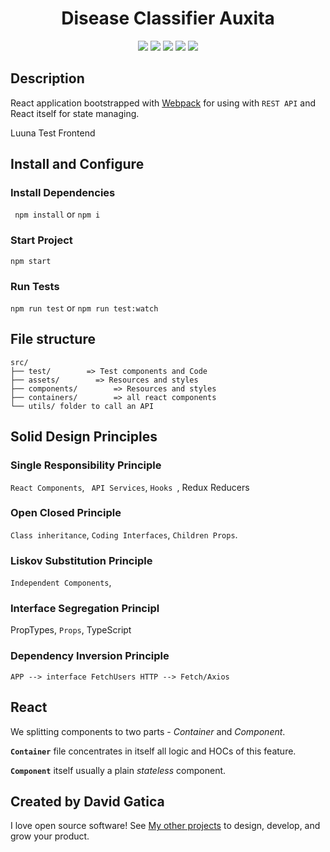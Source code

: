 <h1 align="center">Disease Classifier Auxita</h1>
<p align="center">
  <a href="https://www.npmjs.com/" target="_blank"><img src="https://img.shields.io/badge/Packages-NPM-%23CB3837.svg?logo=npm&link=https://www.npmjs.com"></a>
  <a href="https://webpack.js.org/" target="_blank"><img src="https://img.shields.io/badge/Bundler-Webpack-%238DD6F9.svg?logo=Webpack"></a>
  <a href="https://reactjs.org/" target="_blank"><img src="https://img.shields.io/badge/View-React-blue.svg?logo=React"></a>
  <a href="https://getbootstrap.com/docs/4.0/getting-started/introduction/" target="_blank"><img src="https://img.shields.io/badge/UI%20Framework-Bootstrap%20-%2300b5ad.svg"></a>
<a href="https://www.styled-components.com/" target="_blank"><img src="https://img.shields.io/badge/%F0%9F%92%85%20Styles-Styled%20Components-%23de9b62.svg"></a>
</p>


## Description

React application bootstrapped with [Webpack](https://webpack.js.org/) for using with `REST API` and React itself for state managing.


Luuna Test Frontend

## Install and Configure

### Install Dependencies
``` npm install``` or ```npm i``` 
### Start Project
``` npm start ``` 
### Run Tests
``` npm run test ``` or ``` npm run test:watch ```


## File structure

```
src/
├── test/        => Test components and Code
├── assets/        => Resources and styles
├── components/        => Resources and styles
├── containers/        => all react components
└── utils/ folder to call an API

```

## Solid Design Principles



### Single Responsibility Principle
``` React Components ```,
``` API Services```,
```Hooks ```,
Redux Reducers


### Open Closed Principle

``` Class inheritance ```,
``` Coding Interfaces ```,
``` Children Props ```.

### Liskov Substitution Principle


``` Independent Components ```,


### Interface Segregation Principl

PropTypes,
``` Props ```,
TypeScript


### Dependency Inversion Principle

``` APP --> interface FetchUsers HTTP --> Fetch/Axios ```


## React 

We splitting components to two parts - _Container_ and _Component_.

**`Container`** file concentrates in itself all logic and HOCs of this feature.

**`Component`** itself usually a plain _stateless_ component.


## Created by David Gatica


I love open source software! See [My other projects](https://github.com/dvdgatik) to design, develop, and grow your product.